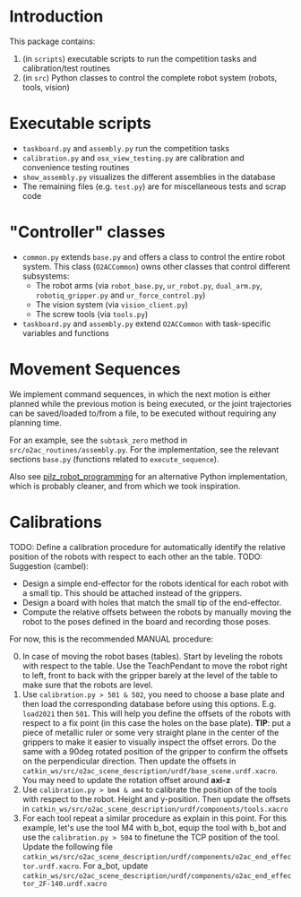 # Introduction

This package contains:

1) (in `scripts`) executable scripts to run the competition tasks and calibration/test routines
2) (in `src`) Python classes to control the complete robot system (robots, tools, vision)

# Executable scripts

- `taskboard.py` and `assembly.py` run the competition tasks
- `calibration.py` and `osx_view_testing.py` are calibration and convenience testing routines 
- `show_assembly.py` visualizes the different assemblies in the database
- The remaining files (e.g. `test.py`) are for miscellaneous tests and scrap code

# "Controller" classes

- `common.py` extends `base.py` and offers a class to control the entire robot system. This class (`O2ACCommon`) owns other classes that control different subsystems:
    - The robot arms (via `robot_base.py`, `ur_robot.py`, `dual_arm.py`, `robotiq_gripper.py` and `ur_force_control.py`)
    - The vision system (via `vision_client.py`)
    - The screw tools (via `tools.py`)
- `taskboard.py` and `assembly.py` extend `O2ACCommon` with task-specific variables and functions

# Movement Sequences

We implement command sequences, in which the next motion is either planned while the previous motion is being executed, or the joint trajectories can be saved/loaded to/from a file, to be executed without requiring any planning time.

For an example, see the `subtask_zero` method in `src/o2ac_routines/assembly.py`. For the implementation, see the relevant sections `base.py` (functions related to `execute_sequence`).

Also see [pilz_robot_programming](https://github.com/PilzDE/pilz_industrial_motion/tree/melodic-devel/pilz_robot_programming) for an alternative Python implementation, which is probably cleaner, and from which we took inspiration.

# Calibrations

TODO: Define a calibration procedure for automatically identify the relative position of the robots with respect to each other an the 
table.
TODO: Suggestion (cambel): 
- Design a simple end-effector for the robots identical for each robot with a small tip. This should be attached instead of the grippers.
- Design a board with holes that match the small tip of the end-effector.
- Compute the relative offsets between the robots by manually moving the robot to the poses defined in the board and recording those poses. 

For now, this is the recommended MANUAL procedure:

  0. In case of moving the robot bases (tables). Start by leveling the robots with respect to the table. Use the TeachPendant to move the robot right to left, front to back with the gripper barely at the level of the table to make sure that the robots are level.
  1. Use `calibration.py > 501 & 502`, you need to choose a base plate and then load the corresponding database before using this options. E.g. `load2021` then `501`. This will help you define the offsets of the robots with respect to a fix point (in this case the holes on the base plate). **TIP**: put a piece of metallic ruler or some very straight plane in the center of the grippers to make it easier to visually inspect the offset errors. Do the same with a 90deg rotated position of the gripper to confirm the offsets on the perpendicular direction. Then update the offsets in `catkin_ws/src/o2ac_scene_description/urdf/base_scene.urdf.xacro`. You may need to update the rotation offset around **axi-z**
  2. Use  `calibration.py > bm4 & am4` to calibrate the position of the tools with respect to the robot. Height and y-position. Then update the offsets in `catkin_ws/src/o2ac_scene_description/urdf/components/tools.xacro`
  3. For each tool repeat a similar procedure as explain in this point. For this example, let's use the tool M4 with b_bot, equip the tool with b_bot and use the `calibration.py > 504` to finetune the TCP position of the tool. Update the following file `catkin_ws/src/o2ac_scene_description/urdf/components/o2ac_end_effector.urdf.xacro`. For a_bot, update `catkin_ws/src/o2ac_scene_description/urdf/components/o2ac_end_effector_2F-140.urdf.xacro`
